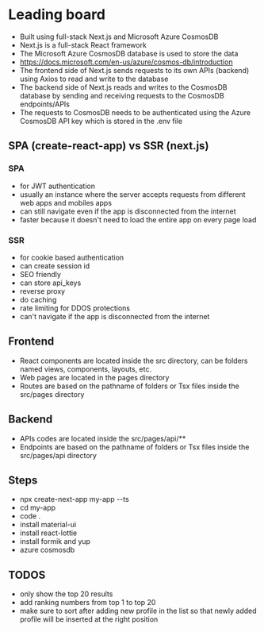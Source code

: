# Leading board
- Built using full-stack Next.js and Microsoft Azure CosmosDB
- Next.js is a full-stack React framework
- The Microsoft Azure CosmosDB database is used to store the data
- https://docs.microsoft.com/en-us/azure/cosmos-db/introduction
- The frontend side of Next.js sends requests to its own APIs (backend) using Axios to read and write to the database
- The backend side of Next.js reads and writes to the CosmosDB database by sending and receiving requests to the CosmosDB endpoints/APIs
- The requests to CosmosDB needs to be authenticated using the Azure CosmosDB API key which is stored in the .env file

## SPA (create-react-app) vs SSR (next.js)

### SPA
- for JWT authentication
- usually an instance where the server accepts requests from different web apps and mobiles apps
- can still navigate even if the app is disconnected from the internet
- faster because it doesn't need to load the entire app on every page load

### SSR
- for cookie based authentication
- can create session id
- SEO friendly
- can store api_keys
- reverse proxy
- do caching
- rate limiting for DDOS protections
- can't navigate if the app is disconnected from the internet

## Frontend
- React components are located inside the src directory, can be folders named views, components, layouts, etc.
- Web pages are located in the pages directory
- Routes are based on the pathname of folders or Tsx files inside the src/pages directory

## Backend
- APIs codes are located inside the src/pages/api/**
- Endpoints are based on the pathname of folders or Tsx files inside the src/pages/api directory

## Steps
- npx create-next-app my-app --ts
- cd my-app
- code .
- install material-ui
- install react-lottie
- install formik and yup
- azure cosmosdb

## TODOS
- only show the top 20 results
- add ranking numbers from top 1 to top 20
- make sure to sort after adding new profile in the list so that newly added profile will be inserted at the right position

